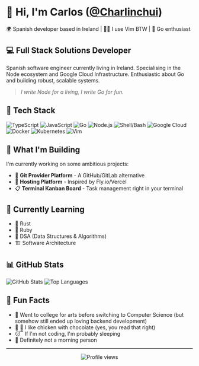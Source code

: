 # 👋 Hi, I'm Carlos ([@Charlinchui](https://github.com/Charlinchui))
🌍 Spanish developer based in Ireland | 🧙‍♂️ I use Vim BTW | 🦦 Go enthusiast

## 💻 Full Stack Solutions Developer

Spanish software engineer currently living in Ireland.
Specialising in the Node ecosystem and Google Cloud Infrastructure. Enthusiastic about Go and building robust, scalable systems.

> *I write Node for a living, I write Go for fun.*

## 🔧 Tech Stack

![TypeScript](https://img.shields.io/badge/-TypeScript-3178C6?style=flat-square&logo=typescript&logoColor=white)
![JavaScript](https://img.shields.io/badge/-JavaScript-F7DF1E?style=flat-square&logo=javascript&logoColor=black)
![Go](https://img.shields.io/badge/-Go-00ADD8?style=flat-square&logo=go&logoColor=white)
![Node.js](https://img.shields.io/badge/-Node.js-339933?style=flat-square&logo=nodedotjs&logoColor=white)
![Shell/Bash](https://img.shields.io/badge/-Bash-4EAA25?style=flat-square&logo=gnu-bash&logoColor=white)
![Google Cloud](https://img.shields.io/badge/-Google_Cloud-4285F4?style=flat-square&logo=googlecloud&logoColor=white)
![Docker](https://img.shields.io/badge/-Docker-2496ED?style=flat-square&logo=docker&logoColor=white)
![Kubernetes](https://img.shields.io/badge/-Kubernetes-326CE5?style=flat-square&logo=kubernetes&logoColor=white)
![Vim](https://img.shields.io/badge/-Vim-019733?style=flat-square&logo=vim&logoColor=white)

## 🚀 What I'm Building

I'm currently working on some ambitious projects:

- 🦑 **Git Provider Platform** - A GitHub/GitLab alternative
- 🚀 **Hosting Platform** - Inspired by Fly.io/Vercel
- 📋 **Terminal Kanban Board** - Task management right in your terminal

## 🌱 Currently Learning

- 🦀 Rust
- 💎 Ruby
- 🧠 DSA (Data Structures & Algorithms)
- 🏗️ Software Architecture

## 📊 GitHub Stats

![GitHub Stats](https://github-readme-stats.vercel.app/api?username=Charlinchui&show_icons=true&theme=tokyonight)
![Top Languages](https://github-readme-stats.vercel.app/api/top-langs/?username=Charlinchui&layout=compact&theme=tokyonight&hide=c++,objective-c)

## 💬 Fun Facts

- 🎨 Went to college for arts before switching to Computer Science (but somehow still ended up loving backend development)
- 🍗 🍫 I like chicken with chocolate (yes, you read that right)
- 😴 If I'm not coding, I'm probably sleeping
- 🌙 Definitely not a morning person

---

<p align="center">
  <img src="https://komarev.com/ghpvc/?username=Charlinchui&color=blue" alt="Profile views" />
</p>
